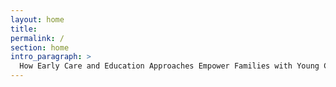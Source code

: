 ```yaml
---
layout: home
title:  
permalink: /
section: home
intro_paragraph: >
  How Early Care and Education Approaches Empower Families with Young Children
---
```

